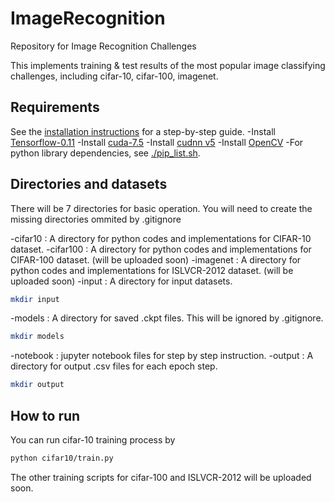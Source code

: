 # ImageRecognitionRepository for Image Recognition ChallengesThis implements training & test results of the most popular image classifying challenges, including cifar-10, cifar-100, imagenet.## RequirementsSee the [installation instructions](INSTALL.md) for a step-by-step guide.-Install [Tensorflow-0.11]()-Install [cuda-7.5]()-Install [cudnn v5]()-Install [OpenCV]()-For python library dependencies, see [./pip\_list.sh](pip_list.sh).## Directories and datasetsThere will be 7 directories for basic operation. You will need to create the missing directories ommited by .gitignore-cifar10 : A directory for python codes and implementations for CIFAR-10 dataset.-cifar100 : A directory for python codes and implementations for CIFAR-100 dataset. (will be uploaded soon)-imagenet : A directory for python codes and implementations for ISLVCR-2012 dataset. (will be uploaded soon)-input : A directory for input datasets.```bashmkdir input```-models : A directory for saved .ckpt files. This will be ignored by .gitignore.```bashmkdir models```-notebook : jupyter notebook files for step by step instruction.-output : A directory for output .csv files for each epoch step.```bashmkdir output```## How to runYou can run cifar-10 training process by```bashpython cifar10/train.py```The other training scripts for cifar-100 and ISLVCR-2012 will be uploaded soon.